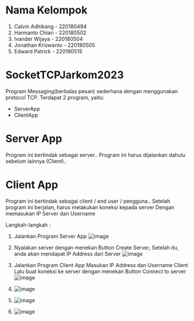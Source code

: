 # Nama Kelompok
1. Calvin Adhikang - 220180494
2. Harmanto Chiari - 220180502
3. Ivander Wijaya - 220180504
4. Jonathan Kriswanto - 220180505
5. Edward Patrick - 220180515

# SocketTCPJarkom2023
Program Messaging(berbalas pesan) sederhana dengan menggunakan protocol TCP.
Terdapat 2 program, yaitu: 
- ServerApp
- ClientApp

# Server App
Program ini bertindak sebagai server..
Program ini harus dijalankan dahulu sebelum lainnya (Client)..

# Client App
Program ini bertindak sebagai client / end user / pengguna..
Setelah program ini berjalan, harus melakukan koneksi kepada server
Dengan memasukan IP Server dan Username

Langkah-langkah :
1. Jalankan Program Server App
![image](https://github.com/EdwardPatrick34/SocketTCPJarkom2023/assets/116498463/ea8a21bd-68ef-4ce9-9eea-daa760e75968)

2. Nyalakan server dengan menekan Button Create Server,
Setelah itu, anda akan mendapat IP Address dari Server
![image](https://github.com/EdwardPatrick34/SocketTCPJarkom2023/assets/116498463/62387e2a-d75d-4b8a-b411-f42ae0cc0348)

3. Jalankan Program Client App
Masukan IP Address dan Username Client
Lalu buat koneksi ke server dengan menekan Button Connect to server
![image](https://github.com/EdwardPatrick34/SocketTCPJarkom2023/assets/116498463/53c506ff-524b-445e-84bc-540fcef3b489)

5. ![image](https://github.com/EdwardPatrick34/SocketTCPJarkom2023/assets/116498463/b075cce1-9eef-4e30-b9ff-51d136ea4e38)

6. ![image](https://github.com/EdwardPatrick34/SocketTCPJarkom2023/assets/116498463/922c976c-dbba-4035-8704-21b7a1d0bb05)

7. ![image](https://github.com/EdwardPatrick34/SocketTCPJarkom2023/assets/116498463/cd4730cf-3444-4fe6-9c0e-c1e06f890f11)


